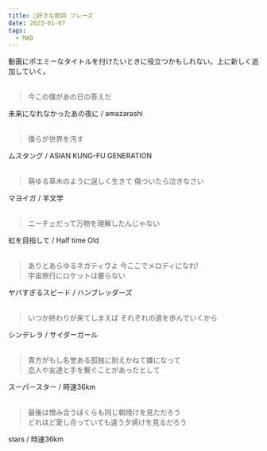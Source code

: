 ```yaml
---
title: 🐜好きな歌詞 フレーズ
date: 2023-01-07
tags:
  - MAD
---
```


動画にポエミーなタイトルを付けたいときに役立つかもしれない。上に新しく追加していく。  
&nbsp;
&nbsp;

> 今この僕があの日の答えだ

未来になれなかったあの夜に / amazarashi  
&nbsp;

> 僕らが世界を汚す

ムスタング / ASIAN KUNG-FU GENERATION    
&nbsp;

> 萌ゆる草木のように逞しく生きて
> 傷ついたら泣きなさい

マヨイガ / 羊文学  
&nbsp;

> ニーチェだって万物を理解したんじゃない

虹を目指して / Half time Old  
&nbsp;

> ありとあらゆるネガティヴよ 今ここでメロディになれ!  
> 宇宙旅行にロケットは要らない

ヤバすぎるスピード / ハンブレッダーズ    
&nbsp;

> いつか終わりが来てしまえば それぞれの道を歩んでいくから

シンデレラ / サイダーガール  
&nbsp;

> 貴方がもし名誉ある孤独に耐えかねて嫌になって  
> 恋人や友達と手を繋ぐことがあったとして  

スーパースター / 時速36km  
&nbsp;

> 最後は憎み合うぼくらも同じ朝焼けを見ただろう  
> どれほど愛し合っていても違う夕焼けを見るだろう  

stars / 時速36km  
&nbsp;